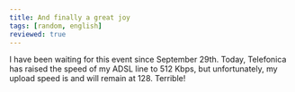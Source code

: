 ```yaml
---
title: And finally a great joy
tags: [random, english]
reviewed: true
---
```

I have been waiting for this event since September 29th. Today, Telefonica has raised the speed of my ADSL line to 512 Kbps, but unfortunately, my upload speed is and will remain at 128. Terrible!  
 